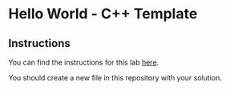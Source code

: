 # Hello World - C++ Template

## Instructions

You can find the instructions for this lab [here](https://cyrusvandrevala.com/teaching/csc/shared/labs/hello-world.html).

You should create a new file in this repository with your solution.
